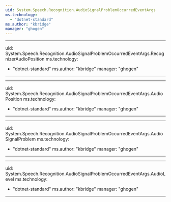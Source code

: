 ```yaml
---
uid: System.Speech.Recognition.AudioSignalProblemOccurredEventArgs
ms.technology: 
  - "dotnet-standard"
ms.author: "kbridge"
manager: "ghogen"
---
```


---
uid: System.Speech.Recognition.AudioSignalProblemOccurredEventArgs.RecognizerAudioPosition
ms.technology: 
  - "dotnet-standard"
ms.author: "kbridge"
manager: "ghogen"
---

---
uid: System.Speech.Recognition.AudioSignalProblemOccurredEventArgs.AudioPosition
ms.technology: 
  - "dotnet-standard"
ms.author: "kbridge"
manager: "ghogen"
---

---
uid: System.Speech.Recognition.AudioSignalProblemOccurredEventArgs.AudioSignalProblem
ms.technology: 
  - "dotnet-standard"
ms.author: "kbridge"
manager: "ghogen"
---

---
uid: System.Speech.Recognition.AudioSignalProblemOccurredEventArgs.AudioLevel
ms.technology: 
  - "dotnet-standard"
ms.author: "kbridge"
manager: "ghogen"
---
